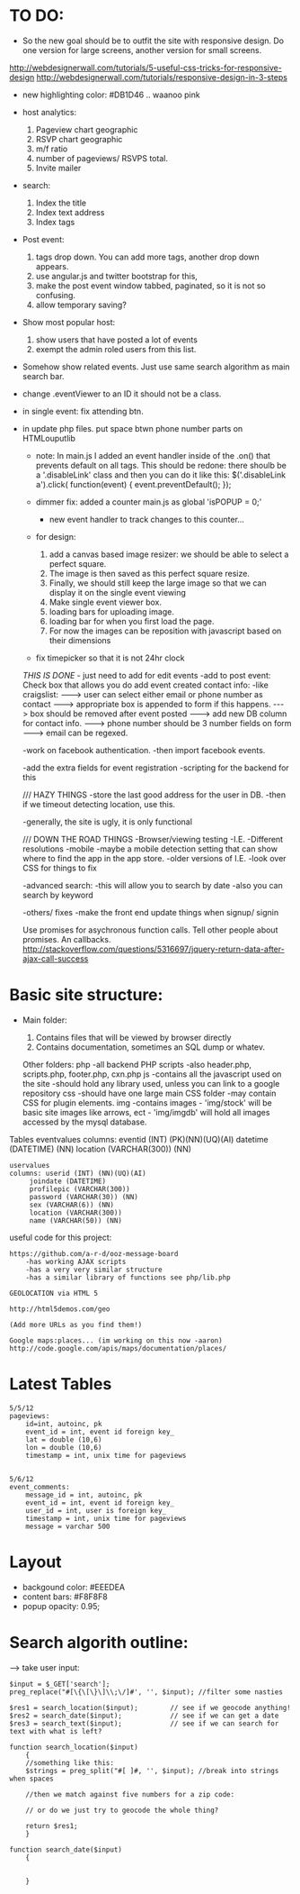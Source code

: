 TO DO:
======


* So the new goal should be to outfit the site with responsive design. Do one version for large screens, another version for small screens. 

http://webdesignerwall.com/tutorials/5-useful-css-tricks-for-responsive-design
http://webdesignerwall.com/tutorials/responsive-design-in-3-steps

* new highlighting color: #DB1D46 .. waanoo pink


* host analytics:
    1. Pageview chart geographic
    2. RSVP chart geographic
    3. m/f ratio
    4. number of pageviews/ RSVPS total.
    5. Invite mailer
* search:
    1. Index the title 
    2. Index text address
    3. Index tags
* Post event:
    1. tags drop down. You can add more tags, another drop down appears.
    2. use angular.js and twitter bootstrap for this, 
    3. make the post event window tabbed, paginated, so it is not so confusing.
    4. allow temporary saving?
* Show most popular host:
    1. show users that have posted a lot of events
    2. exempt the admin roled users from this list.
* Somehow show related events. Just use same search algorithm as main search bar.
* change .eventViewer to an ID it should not be a class.    
* in single event: fix attending btn.
* in update php files. put space btwn phone number parts on HTMLouputlib
    

    
    * note: In main.js I added an event handler inside of the .on() 
    that prevents default on all <a> tags. This should be redone: there
    shoulb be a '.disableLink' class and then you can do it like this:
        $('.disableLink a').click( function(event) { event.preventDefault(); });
    
    
    * dimmer fix: added a counter main.js as global 'isPOPUP = 0;'
        * new event handler to track changes to this counter... 
    
    
    * for design:
        1. add a canvas based image resizer: we should be able to select a 
        perfect square.
        2. The image is then saved as this perfect square resize.
        3. Finally, we should still keep the large image so that we can display it on the single event viewing
        4. Make single event viewer box.
        5. loading bars for uploading image.
        6. loading bar for when you first load the page.
        7. For now the images can be reposition with javascript based on their dimensions
        
        
    * fix timepicker so that it is not 24hr clock
    
    
    _THIS IS DONE_ - just need to add for edit events
    -add to post event:
        Check box that allows you do add event created contact info:
        -like craigslist:
        ---> user can select either email or phone number as contact
        ---> appropriate box is appended to form if this happens.
        ---> box should be removed after event posted
        ---> add new DB column for contact info.
        ---> phone number should be 3 number fields on form
        ---> email can be regexed.
        
        
    
    -work on facebook authentication.
        -then import facebook events.

    -add the extra fields for event registration
        -scripting for the backend for this
        
    /// HAZY THINGS 
    -store the last good address for the user in DB.
        -then if we timeout detecting location, use this.
    
    -generally, the site is ugly, it is only functional

    /// DOWN THE ROAD THINGS
    -Browser/viewing testing
        -I.E.
        -Different resolutions
        -mobile
            -maybe a mobile detection setting that 
            can show where to find the app in the app store.
        -older versions of I.E.
        -look over CSS for things to fix
        
    
    -advanced search:
        -this will allow you to search by date
        -also you can search by keyword
        
    -others/ fixes
        -make the front end update things when signup/ signin

    Use promises for asychronous function calls.
    Tell other people about promises. An callbacks. 
    http://stackoverflow.com/questions/5316697/jquery-return-data-after-ajax-call-success
    



Basic site structure:
====================

* Main folder:
    1. Contains files that will be viewed by browser directly
    2. Contains documentation, sometimes an SQL dump or whatev. 
        
    Other folders:
        php
        -all backend PHP scripts
        -also header.php, scripts.php, footer.php, cxn.php
        js
        -contains all the javascript used on the site
        -should hold any library used, unless you can link to a google repository
        css
        -should have one large main CSS folder
        -may contain CSS for plugin elements. 
        img
        -contains images
        - 'img/stock' will be basic site images like arrows, ect
        - 'img/imgdb' will hold all images accessed by the mysql database.
        
        
        
        
        
Tables
    eventvalues
    columns: eventid (INT) (PK)(NN)(UQ)(AI) 
         datetime (DATETIME) (NN)
         location (VARCHAR(300)) (NN)
    
    uservalues
    columns: userid (INT) (NN)(UQ)(AI)
         joindate (DATETIME)
         profilepic (VARCHAR(300))
         password (VARCHAR(30)) (NN)
         sex (VARCHAR(6)) (NN)
         location (VARCHAR(300))
         name (VARCHAR(50)) (NN)
            
useful code for this project:

    https://github.com/a-r-d/ooz-message-board
        -has working AJAX scripts
        -has a very very similar structure
        -has a similar library of functions see php/lib.php
    
    GEOLOCATION via HTML 5
    
    http://html5demos.com/geo

    (Add more URLs as you find them!)

    Google maps:places... (im working on this now -aaron)
    http://code.google.com/apis/maps/documentation/places/
            
            

Latest Tables
==============

    5/5/12
    pageviews:
        id=int, autoinc, pk
        event_id = int, event id foreign key_
        lat = double (10,6)
        lon = double (10,6)
        timestamp = int, unix time for pageviews
        
        
    5/6/12
    event_comments:
        message_id = int, autoinc, pk
        event_id = int, event id foreign key_
        user_id = int, user is foreign key_
        timestamp = int, unix time for pageviews
        message = varchar 500
        
        
Layout
======

* backgound color: #EEEDEA
* content bars: #F8F8F8 
* popup opacity: 0.95;
        
    
Search algorith outline:
=========================

 --> take user input:
 
    $input = $_GET['search'];
    preg_replace("#[\{\[\}\]\\;\/]#', '', $input); //filter some nasties
    
    $res1 = search_location($input);        // see if we geocode anything!
    $res2 = search_date($input);            // see if we can get a date
    $res3 = search_text($input);            // see if we can search for text with what is left?
    
    function search_location($input)
        {
        //something like this:
        $strings = preg_split("#[ ]#, '', $input); //break into strings when spaces
        
        //then we match against five numbers for a zip code:
        
        // or do we just try to geocode the whole thing?
        
        return $res1;
        }
    
    function search_date($input)
        {
        
        
        }
    

